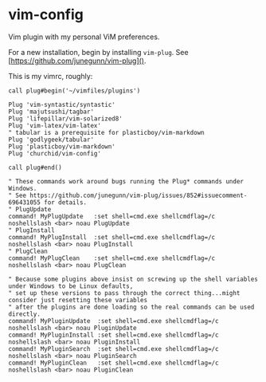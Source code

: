 # vim-config
Vim plugin with my personal ViM preferences.

For a new installation, begin by installing `vim-plug`. See [https://github.com/junegunn/vim-plug]().

This is my vimrc, roughly:

    call plug#begin('~/vimfiles/plugins')

    Plug 'vim-syntastic/syntastic'
    Plug 'majutsushi/tagbar'
    Plug 'lifepillar/vim-solarized8'
    Plug 'vim-latex/vim-latex'
    " tabular is a prerequisite for plasticboy/vim-markdown
    Plug 'godlygeek/tabular'
    Plug 'plasticboy/vim-markdown'
    Plug 'churchid/vim-config'

    call plug#end()

    " These commands work around bugs running the Plug* commands under Windows.
    " See https://github.com/junegunn/vim-plug/issues/852#issuecomment-696431055 for details.
    " PlugUpdate
    command! MyPlugUpdate   :set shell=cmd.exe shellcmdflag=/c noshellslash <bar> noau PlugUpdate
    " PlugInstall
    command! MyPlugInstall  :set shell=cmd.exe shellcmdflag=/c noshellslash <bar> noau PlugInstall
    " PlugClean
    command! MyPlugClean    :set shell=cmd.exe shellcmdflag=/c noshellslash <bar> noau PlugClean

    " Because some plugins above insist on screwing up the shell variables under Windows to be Linux defaults,
    " set up these versions to pass through the correct thing...might consider just resetting these variables
    " after the plugins are done loading so the real commands can be used directly.
    command! MyPluginUpdate  :set shell=cmd.exe shellcmdflag=/c noshellslash <bar> noau PluginUpdate
    command! MyPluginInstall :set shell=cmd.exe shellcmdflag=/c noshellslash <bar> noau PluginInstall
    command! MyPluginSearch  :set shell=cmd.exe shellcmdflag=/c noshellslash <bar> noau PluginSearch
    command! MyPluginClean   :set shell=cmd.exe shellcmdflag=/c noshellslash <bar> noau PluginClean
